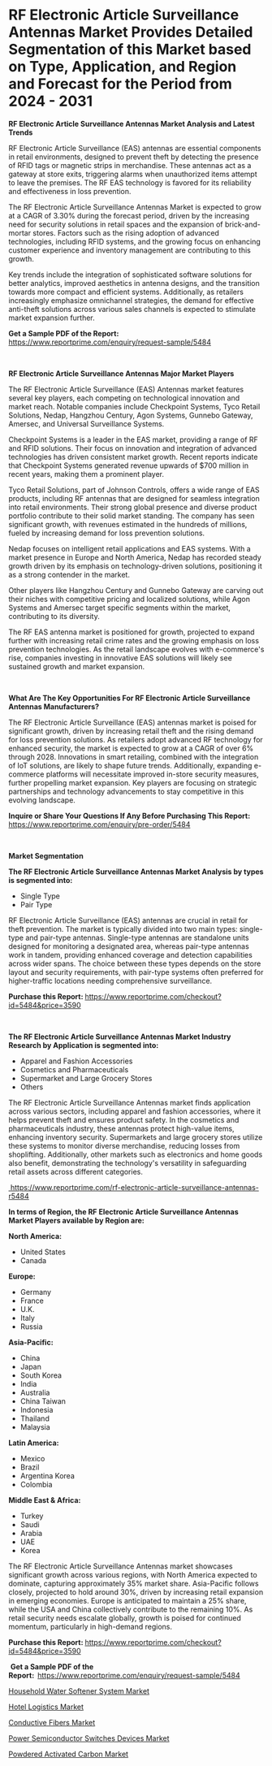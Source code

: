 <p><h1>RF Electronic Article Surveillance Antennas Market Provides Detailed Segmentation of this Market based on Type, Application, and Region and Forecast for the Period from 2024 - 2031</h1></p><p><strong>RF Electronic Article Surveillance Antennas Market Analysis and Latest Trends</strong></p>
<p><p>RF Electronic Article Surveillance (EAS) antennas are essential components in retail environments, designed to prevent theft by detecting the presence of RFID tags or magnetic strips in merchandise. These antennas act as a gateway at store exits, triggering alarms when unauthorized items attempt to leave the premises. The RF EAS technology is favored for its reliability and effectiveness in loss prevention.</p><p>The RF Electronic Article Surveillance Antennas Market is expected to grow at a CAGR of 3.30% during the forecast period, driven by the increasing need for security solutions in retail spaces and the expansion of brick-and-mortar stores. Factors such as the rising adoption of advanced technologies, including RFID systems, and the growing focus on enhancing customer experience and inventory management are contributing to this growth. </p><p>Key trends include the integration of sophisticated software solutions for better analytics, improved aesthetics in antenna designs, and the transition towards more compact and efficient systems. Additionally, as retailers increasingly emphasize omnichannel strategies, the demand for effective anti-theft solutions across various sales channels is expected to stimulate market expansion further.</p></p>
<p><strong>Get a Sample PDF of the Report:&nbsp;</strong> <a href="https://www.reportprime.com/enquiry/request-sample/5484?utm_campaign=31&utm_medium=2&utm_source=Github&utm_content=ia&utm_term=15112024&utm_id=rf-electronic-article-surveillance-antennas">https://www.reportprime.com/enquiry/request-sample/5484</a></p>
<p>&nbsp;</p>
<p><strong>RF Electronic Article Surveillance Antennas Major Market Players</strong></p>
<p><p>The RF Electronic Article Surveillance (EAS) Antennas market features several key players, each competing on technological innovation and market reach. Notable companies include Checkpoint Systems, Tyco Retail Solutions, Nedap, Hangzhou Century, Agon Systems, Gunnebo Gateway, Amersec, and Universal Surveillance Systems.</p><p>Checkpoint Systems is a leader in the EAS market, providing a range of RF and RFID solutions. Their focus on innovation and integration of advanced technologies has driven consistent market growth. Recent reports indicate that Checkpoint Systems generated revenue upwards of $700 million in recent years, making them a prominent player.</p><p>Tyco Retail Solutions, part of Johnson Controls, offers a wide range of EAS products, including RF antennas that are designed for seamless integration into retail environments. Their strong global presence and diverse product portfolio contribute to their solid market standing. The company has seen significant growth, with revenues estimated in the hundreds of millions, fueled by increasing demand for loss prevention solutions.</p><p>Nedap focuses on intelligent retail applications and EAS systems. With a market presence in Europe and North America, Nedap has recorded steady growth driven by its emphasis on technology-driven solutions, positioning it as a strong contender in the market.</p><p>Other players like Hangzhou Century and Gunnebo Gateway are carving out their niches with competitive pricing and localized solutions, while Agon Systems and Amersec target specific segments within the market, contributing to its diversity.</p><p>The RF EAS antenna market is positioned for growth, projected to expand further with increasing retail crime rates and the growing emphasis on loss prevention technologies. As the retail landscape evolves with e-commerce's rise, companies investing in innovative EAS solutions will likely see sustained growth and market expansion.</p></p>
<p>&nbsp;</p>
<p><strong>What Are The Key Opportunities For RF Electronic Article Surveillance Antennas Manufacturers?</strong></p>
<p><p>The RF Electronic Article Surveillance (EAS) antennas market is poised for significant growth, driven by increasing retail theft and the rising demand for loss prevention solutions. As retailers adopt advanced RF technology for enhanced security, the market is expected to grow at a CAGR of over 6% through 2028. Innovations in smart retailing, combined with the integration of IoT solutions, are likely to shape future trends. Additionally, expanding e-commerce platforms will necessitate improved in-store security measures, further propelling market expansion. Key players are focusing on strategic partnerships and technology advancements to stay competitive in this evolving landscape.</p></p>
<p><strong>Inquire or Share Your Questions If Any Before Purchasing This Report:</strong> <a href="https://www.reportprime.com/enquiry/pre-order/5484?utm_campaign=31&utm_medium=2&utm_source=Github&utm_content=ia&utm_term=15112024&utm_id=rf-electronic-article-surveillance-antennas">https://www.reportprime.com/enquiry/pre-order/5484</a></p>
<p>&nbsp;</p>
<p><strong>Market Segmentation</strong></p>
<p><strong>The RF Electronic Article Surveillance Antennas Market Analysis by types is segmented into:</strong></p>
<p><ul><li>Single Type</li><li>Pair Type</li></ul></p>
<p><p>RF Electronic Article Surveillance (EAS) antennas are crucial in retail for theft prevention. The market is typically divided into two main types: single-type and pair-type antennas. Single-type antennas are standalone units designed for monitoring a designated area, whereas pair-type antennas work in tandem, providing enhanced coverage and detection capabilities across wider spans. The choice between these types depends on the store layout and security requirements, with pair-type systems often preferred for higher-traffic locations needing comprehensive surveillance.</p></p>
<p><strong>Purchase this Report:&nbsp;</strong><a href="https://www.reportprime.com/checkout?id=5484&price=3590&utm_campaign=31&utm_medium=2&utm_source=Github&utm_content=ia&utm_term=15112024&utm_id=rf-electronic-article-surveillance-antennas">https://www.reportprime.com/checkout?id=5484&price=3590</a></p>
<p>&nbsp;</p>
<p><strong>The RF Electronic Article Surveillance Antennas Market Industry Research by Application is segmented into:</strong></p>
<p><ul><li>Apparel and Fashion Accessories</li><li>Cosmetics and Pharmaceuticals</li><li>Supermarket and Large Grocery Stores</li><li>Others</li></ul></p>
<p><p>The RF Electronic Article Surveillance Antennas market finds application across various sectors, including apparel and fashion accessories, where it helps prevent theft and ensures product safety. In the cosmetics and pharmaceuticals industry, these antennas protect high-value items, enhancing inventory security. Supermarkets and large grocery stores utilize these systems to monitor diverse merchandise, reducing losses from shoplifting. Additionally, other markets such as electronics and home goods also benefit, demonstrating the technology's versatility in safeguarding retail assets across different categories.</p></p>
<p><a href="https://www.reportprime.com/rf-electronic-article-surveillance-antennas-r5484?utm_campaign=31&utm_medium=2&utm_source=Github&utm_content=ia&utm_term=15112024&utm_id=rf-electronic-article-surveillance-antennas">&nbsp;https://www.reportprime.com/rf-electronic-article-surveillance-antennas-r5484</a></p>
<p><strong>In terms of Region, the RF Electronic Article Surveillance Antennas Market Players available by Region are:</strong></p>
<p>
    <p> <strong> North America: </strong>
        <ul>
            <li>United States</li>
            <li>Canada</li>
        </ul>
        </p> 
    <p> <strong> Europe: </strong>
        <ul>
            <li>Germany</li>
            <li>France</li>
            <li>U.K.</li>
            <li>Italy</li>
            <li>Russia</li>
        </ul>
        </p> 
    <p> <strong> Asia-Pacific: </strong>
        <ul>
            <li>China</li>
            <li>Japan</li>
            <li>South Korea</li>
            <li>India</li>
            <li>Australia</li>
            <li>China Taiwan</li>
            <li>Indonesia</li>
            <li>Thailand</li>
            <li>Malaysia</li>
        </ul>
        </p> 
    <p> <strong> Latin America: </strong>
        <ul>
            <li>Mexico</li>
            <li>Brazil</li>
            <li>Argentina Korea</li>
            <li>Colombia</li>
        </ul>
        </p> 
    <p> <strong> Middle East & Africa: </strong>
        <ul>
            <li>Turkey</li>
            <li>Saudi</li>
            <li>Arabia</li>
            <li>UAE</li>
            <li>Korea</li>
        </ul>
    </p>
    </p>
<p><p>The RF Electronic Article Surveillance Antennas market showcases significant growth across various regions, with North America expected to dominate, capturing approximately 35% market share. Asia-Pacific follows closely, projected to hold around 30%, driven by increasing retail expansion in emerging economies. Europe is anticipated to maintain a 25% share, while the USA and China collectively contribute to the remaining 10%. As retail security needs escalate globally, growth is poised for continued momentum, particularly in high-demand regions.</p></p>
<p><strong>Purchase this Report: </strong><a href="https://www.reportprime.com/checkout?id=5484&price=3590&utm_campaign=31&utm_medium=2&utm_source=Github&utm_content=ia&utm_term=15112024&utm_id=rf-electronic-article-surveillance-antennas">https://www.reportprime.com/checkout?id=5484&price=3590</a></p>
<p>&nbsp;<strong>Get a Sample PDF of the Report:&nbsp;&nbsp;</strong><a href="https://www.reportprime.com/enquiry/request-sample/5484?utm_campaign=31&utm_medium=2&utm_source=Github&utm_content=ia&utm_term=15112024&utm_id=rf-electronic-article-surveillance-antennas">https://www.reportprime.com/enquiry/request-sample/5484</a></p>
<p><strong></strong></p>
<p><p><a href="https://issuu.com/reportprime-2/docs/household-water-softener-system-mar_22dc41f8c7e18b?utm_campaign=31&utm_medium=2&utm_source=Github&utm_content=ia&utm_term=15112024&utm_id=rf-electronic-article-surveillance-antennas">Household Water Softener System Market</a></p><p><a href="https://issuu.com/reportprime-2/docs/hotel-logistics-market-size-2030.pp_dcdc8f7efddbc0?utm_campaign=31&utm_medium=2&utm_source=Github&utm_content=ia&utm_term=15112024&utm_id=rf-electronic-article-surveillance-antennas">Hotel Logistics Market</a></p><p><a href="https://www.linkedin.com/pulse/global-conductive-fibers-nexus-sector-confluences-regional-elxqf?utm_campaign=31&utm_medium=2&utm_source=Github&utm_content=ia&utm_term=15112024&utm_id=rf-electronic-article-surveillance-antennas">Conductive Fibers Market</a></p><p><a href="https://github.com/rahu1506/Market-Research-Report-List-6/blob/main/power-semiconductor-switches-devices-market.md?utm_campaign=31&utm_medium=2&utm_source=Github&utm_content=ia&utm_term=15112024&utm_id=rf-electronic-article-surveillance-antennas">Power Semiconductor Switches Devices Market</a></p><p><a href="https://www.linkedin.com/pulse/powdered-activated-carbon-ecosystem-mapping-innovation-rvcef?utm_campaign=31&utm_medium=2&utm_source=Github&utm_content=ia&utm_term=15112024&utm_id=rf-electronic-article-surveillance-antennas">Powdered Activated Carbon Market</a></p></p>